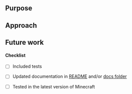## Purpose

## Approach

## Future work

#### Checklist
- [ ] Included tests
- [ ] Updated documentation in [README](https://github.com/osfanbuff63/muffinhunt-datapack/blob/master/README.md) and/or [docs folder](/docs)
- [ ] Tested in the latest version of Minecraft


